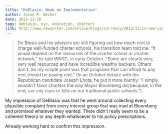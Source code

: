 ```yaml
---
title: "DeBlasio: Weak on Implementation"
author: Jason P. Becker
date: 2013-11-20
tags: deblasio, nyc, education, charters
link: http://www.newyorker.com/online/blogs/currency/2013/11/is-new-yorks-charter-school-era-waning.html
---
```


> De Blasio and his advisers are still figuring out how much rent to charge well-funded charter schools, his transition team told me. “It would depend on the resources of the charter school or charter network,” he told WNYC, in early October. “Some are clearly very, very well resourced and have incredible wealthy backers. Others don't. So my simple point was that programs that can afford to pay rent should be paying rent.” (In an October debate with the Republican candidate Joseph Lhota, he put it more bluntly: “I simply wouldn't favor charters the way Mayor Bloomberg did because, in the end, our city rises or falls on our traditional public schools.”)

My impression of DeBlasio was that he went around collecting every plausible complaint from every interest group that was mad at Bloomberg and promised whatever they wanted. There didn't really seem to be a coherent theory or any depth whatsoever to his policy prescriptions.

Already working hard to confirm this impression.
